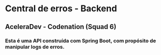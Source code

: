 # Central de erros - Backend

## AceleraDev - Codenation (Squad 6)

  
### Esta é uma API construída com Spring Boot, com propósito de manipular logs de erros.
